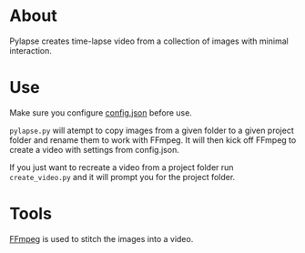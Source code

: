 # About

Pylapse creates time-lapse video from a collection of images with minimal interaction.

# Use

Make sure you configure <a href=https://github.com/Maddix/Pylapse/wiki/How-to-configure-config.json>config.json</a> before use.

`pylapse.py` will atempt to copy images from a given folder to a given project folder and rename them to work with FFmpeg. It will then kick off FFmpeg to create a video with settings from config.json.

If you just want to recreate a video from a project folder run `create_video.py` and it will prompt you for the project folder.

# Tools

<a href=https://github.com/FFmpeg/FFmpeg>FFmpeg</a> is used to stitch the images into a video.
